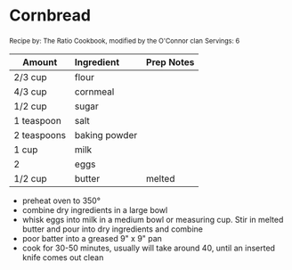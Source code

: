 # Cornbread

<small>Recipe by: The Ratio Cookbook, modified by the O'Connor clan</small>
<small>Servings: 6</small>

| Amount      | Ingredient    | Prep Notes |
| ----------- | :------------ | :--------- |
| 2/3 cup     | flour         |            |
| 4/3 cup     | cornmeal      |            |
| 1/2 cup     | sugar         |            |
| 1 teaspoon  | salt          |            |
| 2 teaspoons | baking powder |            |
| 1 cup       | milk          |            |
| 2           | eggs          |            |
| 1/2 cup     | butter        | melted     |

- preheat oven to 350°
- combine dry ingredients in a large bowl
- whisk eggs into milk in a medium bowl or measuring cup. Stir in melted butter and pour into dry ingredients and combine
- poor batter into a greased 9" x 9" pan
- cook for 30-50 minutes, usually will take around 40, until an inserted knife comes out clean
